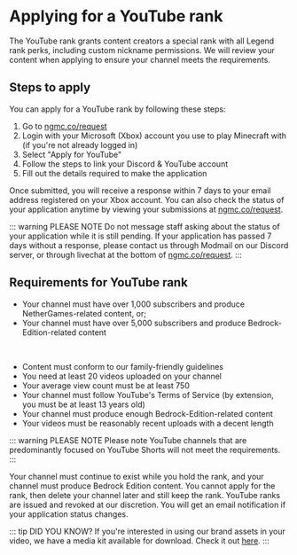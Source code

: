 # Applying for a YouTube rank

The YouTube rank grants content creators a special rank with all Legend rank perks, including custom nickname permissions. We will review your content when applying to ensure your channel meets the requirements.

## Steps to apply

You can apply for a YouTube rank by following these steps:

1. Go to [ngmc.co/request](https://ngmc.co/request)
2. Login with your Microsoft (Xbox) account you use to play Minecraft with (if you're not already logged in)
3. Select "Apply for YouTube"
4. Follow the steps to link your Discord & YouTube account
5. Fill out the details required to make the application

Once submitted, you will receive a response within 7 days to your email address registered on your Xbox account. You can also check the status of your application anytime by viewing your submissions at [ngmc.co/request](https://ngmc.co/request).

::: warning PLEASE NOTE
Do not message staff asking about the status of your application while it is still pending. If your application has passed 7 days without a response, please contact us through Modmail on our Discord server, or through livechat at the bottom of [ngmc.co/request](https://ngmc.co/request).
:::

## Requirements for YouTube rank

* Your channel must have over 1,000 subscribers and produce NetherGames-related content, or;
* Your channel must have over 5,000 subscribers and produce Bedrock-Edition-related content

&nbsp;

* Content must conform to our family-friendly guidelines
* You need at least 20 videos uploaded on your channel
* Your average view count must be at least 750
* Your channel must follow YouTube's Terms of Service (by extension, you must be at least 13 years old)
* Your channel must produce enough Bedrock-Edition-related content
* Your videos must be reasonably recent uploads with a decent length

::: warning PLEASE NOTE
Please note YouTube channels that are predominantly focused on YouTube Shorts will not meet the requirements.
:::

Your channel must continue to exist while you hold the rank, and your channel must produce Bedrock Edition content. You cannot apply for the rank, then delete your channel later and still keep the rank. YouTube ranks are issued and revoked at our discretion. You will get an email notification if your application status changes.

::: tip DID YOU KNOW?
If you're interested in using our brand assets in your video, we have a media kit available for download. Check it out [here](https://ngmc.co/media).
:::

